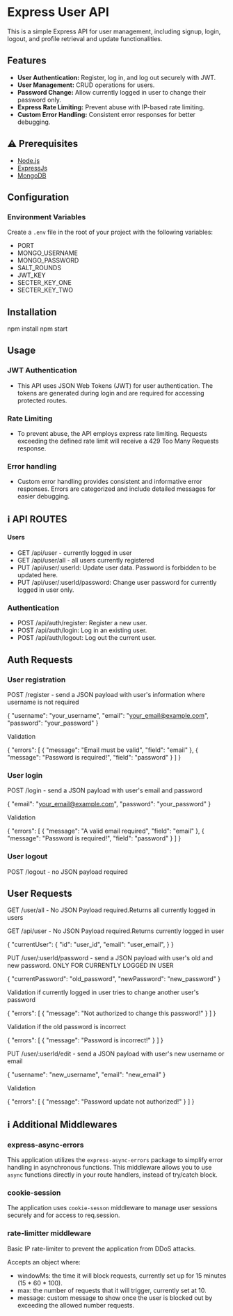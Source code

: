 # Express User API

This is a simple Express API for user management, including signup, login, logout, and profile retrieval and update functionalities.

## Features

- **User Authentication:** Register, log in, and log out securely with JWT.
- **User Management:** CRUD operations for users.
- **Password Change:** Allow currently logged in user to change their password only.
- **Express Rate Limiting:** Prevent abuse with IP-based rate limiting.
- **Custom Error Handling:** Consistent error responses for better debugging.

## :warning: Prerequisites

- [Node.js](https://nodejs.org/en/)
- [ExpressJs](https://expressjs.com/en/starter/installing.html)
- [MongoDB](https://www.mongodb.com/try/download/community)

## Configuration

### Environment Variables

Create a `.env` file in the root of your project with the following variables:

- PORT
- MONGO_USERNAME
- MONGO_PASSWORD
- SALT_ROUNDS
- JWT_KEY
- SECTER_KEY_ONE
- SECTER_KEY_TWO

## Installation

npm install
npm start

## Usage

### JWT Authentication

- This API uses JSON Web Tokens (JWT) for user authentication. The tokens are generated during login and are required for accessing protected routes.

### Rate Limiting

- To prevent abuse, the API employs express rate limiting. Requests exceeding the defined rate limit will receive a 429 Too Many Requests response.

### Error handling

- Custom error handling provides consistent and informative error responses. Errors are categorized and include detailed messages for easier debugging.

## :information_source: API ROUTES

#### Users

- GET /api/user - currently logged in user
- GET /api/user/all - all users currently registered
- PUT /api/user/:userId: Update user data. Password is forbidden to be updated here.
- PUT /api/user/:userId/password: Change user password for currently logged in user only.

### Authentication

- POST /api/auth/register: Register a new user.
- POST /api/auth/login: Log in an existing user.
- POST /api/auth/logout: Log out the current user.

## Auth Requests

### User registration

POST /register - send a JSON payload with user's information where username is not required

{
"username": "your_username",
"email": "your_email@example.com",
"password": "your_password"
}

Validation

{
"errors": [
{
"message": "Email must be valid",
"field": "email"
},
{
"message": "Password is required!",
"field": "password"
}
]
}

### User login

POST /login - send a JSON payload with user's email and password

{
"email": "your_email@example.com",
"password": "your_password"
}

Validation

{
"errors": [
{
"message": "A valid email required",
"field": "email"
},
{
"message": "Password is required!",
"field": "password"
}
]
}

### User logout

POST /logout - no JSON payload required

## User Requests

GET /user/all - No JSON Payload required.Returns all currently logged in users

GET /api/user - No JSON Payload required.Returns currently logged in user

{
"currentUser": {
"id": "user_id",
"email": "user_email",
}
}

PUT /user/:userId/password - send a JSON payload with user's old and new password. ONLY FOR CURRENTLY LOGGED IN USER

{
"currentPassword": "old_password",
"newPassword": "new_password"
}

Validation if currently logged in user tries to change another user's password

{
"errors": [
{
"message": "Not authorized to change this password!"
}
]
}

Validation if the old password is incorrect

{
"errors": [
{
"message": "Password is incorrect!"
}
]
}

PUT /user/:userId/edit - send a JSON payload with user's new username or email

{
"username": "new_username",
"email": "new_email"
}

Validation

{
"errors": [
{
"message": "Password update not authorized!"
}
]
}

## :information_source: Additional Middlewares

### express-async-errors

This application utilizes the `express-async-errors` package to simplify error handling in asynchronous functions. This middleware allows you to use `async` functions directly in your route handlers, instead of try/catch block.

### cookie-session

The application uses `cookie-sesson` middleware to manage user sessions securely and for access to req.session.

### rate-limitter middleware

Basic IP rate-limiter to prevent the application from DDoS attacks.

Accepts an object where:
  - windowMs: the time it will block requests, currently set up for 15 minutes (15 * 60 * 100).
  - max: the number of requests that it will trigger, currently set at 10.
  - message: custom message to show once the user is blocked out by exceeding the allowed number requests.


